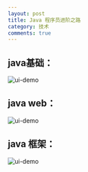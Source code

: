 ```yaml
---
layout: post
title: Java 程序员进阶之路
category: 技术
comments: true
---
```


## java基础：

![ui-demo](https://github.com/1011641270/blog/blob/gh-pages/images/016.jpg?raw=true)

## java web：

![ui-demo](https://github.com/1011641270/blog/blob/gh-pages/images/017.jpg?raw=true)

## java 框架：

![ui-demo](https://github.com/1011641270/blog/blob/gh-pages/images/018.jpg?raw=true)
